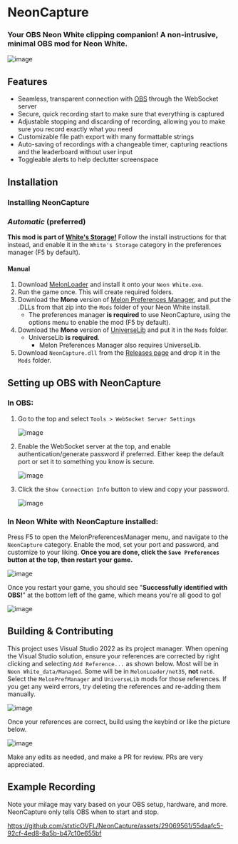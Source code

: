 # NeonCapture
### Your OBS Neon White clipping companion! A non-intrusive, minimal OBS mod for Neon White.

![image](https://github.com/stxticOVFL/NeonCapture/assets/29069561/23c71631-7f6b-4acf-a594-02d8db1df86d)

## Features
- Seamless, transparent connection with [OBS](https://obsproject.com/) through the WebSocket server
- Secure, quick recording start to make sure that everything is captured
- Adjustable stopping and discarding of recording, allowing you to make sure you record exactly what you need
- Customizable file path export with many formattable strings
- Auto-saving of recordings with a changeable timer, capturing reactions and the leaderboard without user input
- Toggleable alerts to help declutter screenspace

  
## Installation
### Installing NeonCapture
### __*Automatic*__ (preferred)
**This mod is part of [White's Storage!](https://github.com/stxticOVFL/WhitesStorage)**
Follow the install instructions for that instead, and enable it in the `White's Storage` category in the preferences manager (F5 by default).
#### Manual
1. Download [MelonLoader](https://github.com/LavaGang/MelonLoader/releases/latest) and install it onto your `Neon White.exe`.
2. Run the game once. This will create required folders.
3. Download the **Mono** version of [Melon Preferences Manager](https://github.com/Bluscream/MelonPreferencesManager/releases/latest), and put the .DLLs from that zip into the `Mods` folder of your Neon White install.
    - The preferences manager **is required** to use NeonCapture, using the options menu to enable the mod (F5 by default).
4. Download the **Mono** version of [UniverseLib](https://github.com/sinai-dev/UniverseLib) and put it in the `Mods` folder.
    - UniverseLib **is required**. 
      - Melon Preferences Manager also requires UniverseLib.
5. Download `NeonCapture.dll` from the [Releases page](https://github.com/stxticOVFL/NeonCapture/releases/latest) and drop it in the `Mods` folder.
## Setting up OBS with NeonCapture
### In OBS:
1. Go to the top and select `Tools > WebSocket Server Settings`
    
    ![image](https://github.com/stxticOVFL/NeonCapture/assets/29069561/a36e75b8-c969-4d41-a190-51a868a80787)
2. Enable the WebSocket server at the top, and enable authentication/generate password if preferred. Either keep the default port or set it to something you know is secure.

    ![image](https://github.com/stxticOVFL/NeonCapture/assets/29069561/963ee9f1-9010-4b9a-8406-6b19769905a6)
3. Click the `Show Connection Info` button to view and copy your password.

    ![image](https://github.com/stxticOVFL/NeonCapture/assets/29069561/4ff16df3-376d-4605-854a-c9a66c9e4038)
### In Neon White with NeonCapture installed:
Press F5 to open the MelonPreferencesManager menu, and navigate to the `NeonCapture` category. Enable the mod, set your port and password, and customize to your liking. **Once you are done, click the `Save Preferences` button at the top, then restart your game.**

![image](https://github.com/stxticOVFL/NeonCapture/assets/29069561/3ff7f782-9307-4407-a2e8-7248db235896)

Once you restart your game, you should see "**Successfully identified with OBS!**" at the bottom left of the game, which means you're all good to go!

![image](https://github.com/stxticOVFL/NeonCapture/assets/29069561/a8b25fcb-edc3-46cb-bc4b-5ffb223e7dde)

## Building & Contributing
This project uses Visual Studio 2022 as its project manager. When opening the Visual Studio solution, ensure your references are corrected by right clicking and selecting `Add Reference...` as shown below. 
Most will be in `Neon White_data/Managed`. Some will be in `MelonLoader/net35`, **not** `net6`. Select the `MelonPrefManager` and `UniverseLib` mods for those references. 
If you get any weird errors, try deleting the references and re-adding them manually.

![image](https://github.com/stxticOVFL/NeonCapture/assets/29069561/67c946de-2099-458d-8dec-44e81883e613)

Once your references are correct, build using the keybind or like the picture below.

![image](https://github.com/stxticOVFL/EventTracker/assets/29069561/40a50e46-5fc2-4acc-a3c9-4d4edb8c7d83)

Make any edits as needed, and make a PR for review. PRs are very appreciated.

## Example Recording
Note your milage may vary based on your OBS setup, hardware, and more. NeonCapture only tells OBS when to start and stop.

https://github.com/stxticOVFL/NeonCapture/assets/29069561/55daafc5-92cf-4ed8-8a5b-b47c10e655bf


